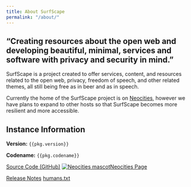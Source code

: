 ```yaml
---
title: About SurfScape
permalink: "/about/"
---
```


## &ldquo;Creating resources about the open web and developing beautiful, minimal, services and software with privacy and security in mind.&#8221;

SurfScape is a project created to offer services, content, and resources related to the open web, privacy, freedom of speech, and other related themes, all still being free as in beer and as in speech.

Currently the home of the SurfScape project is on [Neocities](https://neocities.org/site/surfscape), however we have plans to expand to other hosts so that SurfScape becomes more resilient and more accessible.

## Instance Information

<div class="stack" style="--spacer: 0.5em;">
<p><strong>Version:</strong> <code>{{pkg.version}}</code></p>
<p><strong>Codename:</strong> <code>{{pkg.codename}}</code></p>

<div class="sk-btnrow">
<a href="https://github.com/surfscape/web-portal" class="sk-button">Source Code (GitHub)</a>
<a href="https://neocities.org/site/surfscape" class="sk-button"><img src="/static/images/others/neocities.svg" alt="Neocities mascot">Neocities Page</a>
</div>
</p>
<a href="/about/release-notes">Release Notes</a>
<a href="/humans.txt">humans.txt</a>
</p>

